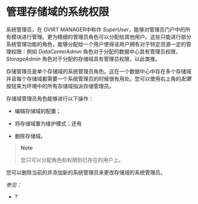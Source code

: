 # 管理存储域的系统权限

系统管理员，在 OVIRT MANAGER中称作
*SuperUser*，能够对管理员门户中的所有模块进行管理。更为精细的管理员角色可以分配给其他用户。这些只能进行部分系统管理功能的角色，能够分配给一个用户使得该用户拥有对于特定资源一定的管理权限：例如
*DataCenterAdmin* 角色对于分配的数据中心具有管理员权限，*StorageAdmin*
角色对于分配的存储域具有管理员权限，以此类推。

存储管理员是单个存储域的系统管理员角色。这在一个数据中心中存在多个存储域并且每个存储域都需要一个系统管理员的时候很有用处。您可以使用右上角的*配置*按钮来为环境中的所有存储域指派存储管理员。

存储域管理员角色能够进行以下操作：

-   编辑存储域的配置；

-   将存储域置为维护模式；还有

-   删除存储域。

> **Note**
>
> 您只可以分配角色和权限到已存在的用户上。

您可以删除当前的并添加新的系统管理员来更改存储域的系统管理员。

*参见：*

-   ?
